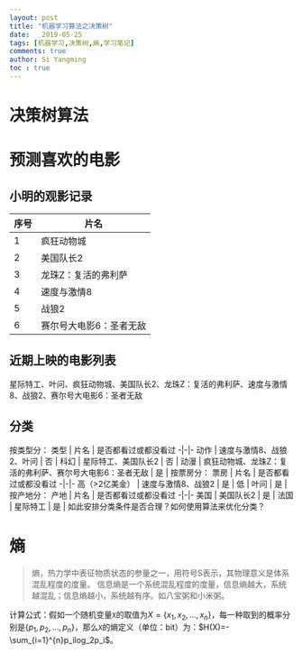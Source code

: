 ```yaml
---
layout: post
title: "机器学习算法之决策树"
date:   2019-05-25
tags: [机器学习,决策树,熵,学习笔记]
comments: true
author: Si Yangming
toc : true
---
```


# 决策树算法

# 预测喜欢的电影
## 小明的观影记录
 序号 | 片名   
-|-
1 | 疯狂动物城 
2 | 美国队长2 
3 | 龙珠Z：复活的弗利萨 
4 | 速度与激情8
5 | 战狼2
6 | 赛尔号大电影6：圣者无敌
## 近期上映的电影列表
星际特工、叶问、疯狂动物城、美国队长2、龙珠Z：复活的弗利萨、速度与激情8、战狼2、赛尔号大电影6：圣者无敌
## 分类
按类型分：
类型 | 片名 |   是否都看过或都没看过
-|-|-
动作 | 速度与激情8、战狼2、叶问 | 否 |
科幻 | 星际特工、美国队长2 | 否 |
动漫 | 疯狂动物城、龙珠Z：复活的弗利萨、赛尔号大电影6：圣者无敌 | 是 |
按票房分：
 票房 | 片名 | 是否都看过或都没看过
-|-|-
高（>2亿美金） | 速度与激情8、战狼2 | 是 |
低 | 叶问 | 是 |
按产地分：
 产地 | 片名 | 是否都看过或都没看过
-|-|-
美国 | 美国队长2 | 是 |
法国 | 星际特工 | 是 |
如此安排分类条件是否合理？如何使用算法来优化分类？
# 熵
> 熵，热力学中表征物质状态的参量之一，用符号S表示，其物理意义是体系混乱程度的度量。
信息熵是一个系统混乱程度的度量，信息熵越大，系统越混乱；信息熵越小，系统越有序。如八宝粥和小米粥。

计算公式：假如一个随机变量`X`的取值为$X=\{x_1,x_2,...,x_n\}$，每一种取到的概率分别是$\{p_1,p_2,...,p_n\}$，那么`X`的熵定义（单位：bit）为：$H(X)=-\sum_{i=1}^{n}p_ilog_2p_i$。
